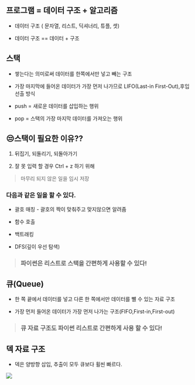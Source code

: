 ## 프로그램 = 데이터 구조 + 알고리즘

- 데이터 구조 ( 문자열, 리스트, 딕셔너리, 튜플, 셋)

- 데이터 구조 == 데이터 + 구조 

## 스택

- 쌓는다는 의미로써  데이터를 한쪽에서만 넣고 빼는 구조

- 가장 마지막에 들어온 데이터가 가장 먼저 나가므로 LIFO(Last-in First-Out),후입선출 방식

- push = 새로운 데이터를 삽입하는 행위

- pop = 스택의 가장 마지막 데이터를 가져오는 행위

## 😒스택이 필요한 이유??

1. 뒤집기, 되돌리기, 되돌아가기

2. 잘 못 입력 할 경우 Ctrl + z 하기 위해

> 마무리 되지 않은 일을 임시 저장

### 다음과 같은 일을 할 수 있다.

- 괄호 매칭 - 괄호의 짝이 맞춰주고 맞지않으면 알려줌

- 함수 호출

- 백트래킹

- DFS(깊이 우선 탐색)

> ### 파이썬은 리스트로 스택을 간편하게 사용할 수 있다!

## 큐(Queue)

- 한 쪽 끝에서 데이터를 넣고 다른 한 쪽에서만 데이터를 뺄 수 있는 자료 구조

- 가장 먼저 들어온 데이터가 가장 먼저 나가는 구조(FIFO,First-in,First-out)

> ### 큐 자료 구조도 파이썬 리스트로 간편하게 사용 할 수 있다!

## 덱 자료 구조

- 덱은 양방향 삽입, 추출이 모두 큐보다 휠씬 빠르다.

![](C:\Users\이주현\AppData\Roaming\marktext\images\2022-08-01-11-58-36-image.png)
